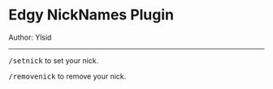 # Edgy NickNames Plugin
Author: Ylsid


---
<p><tt>/setnick</tt> to set your nick.</p>
<p><tt>/removenick</tt> to remove your nick.</p>